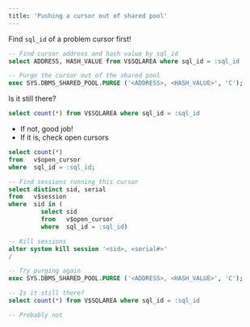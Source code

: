 ```yaml
---
title: 'Pushing a cursor out of shared pool'
---
```



Find `sql_id` of a problem cursor first!
```sql
-- Find cursor address and hash value by sql_id
select ADDRESS, HASH_VALUE from V$SQLAREA where sql_id = :sql_id

-- Purge the cursor out of the shared pool
exec SYS.DBMS_SHARED_POOL.PURGE ('<ADDRESS>, <HASH_VALUE>', 'C');
```

Is it still there?
```sql
select count(*) from V$SQLAREA where sql_id = :sql_id
```

- If not, good job!
- If it is, check open cursors

```sql
select count(*)
from   v$open_cursor
where  sql_id = :sql_id;

-- Find sessions running this cursor
select distinct sid, serial
from   v$session
where  sid in (
         select sid
         from   v$open_cursor
         where  sql_id = :sql_id)

-- Kill sessions
alter system kill session '<sid>, <serial#>'
/

-- Try purging again
exec SYS.DBMS_SHARED_POOL.PURGE ('<ADDRESS>, <HASH_VALUE>', 'C');

-- Is it still there?
select count(*) from V$SQLAREA where sql_id = :sql_id

-- Probably not
```
